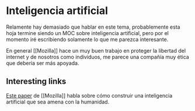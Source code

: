 # Inteligencia artificial
Relamente hay demasiado que hablar en este tema, probablemente esta hoja termine siendo un MOC sobre inteligencia artificial, pero por el momento iré escribiendo solamente lo que me parezca interesante.

En general [[Mozilla]] hace un muy buen trabajo en proteger la libertad del internet y de nosotros como individuos, me parece una compañía muy ética que debería ser más apoyada. 

## Interesting links
[Este paper](https://foundation.mozilla.org/es/insights/trustworthy-ai-whitepaper/) de [[Mozilla]] habla sobre cómo construir una inteligencia artificial que sea amena con la humanidad.

